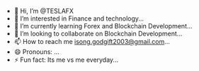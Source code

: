 - 👋 Hi, I’m @TESLAFX
- 👀 I’m interested in Finance and technology...
- 🌱 I’m currently learning Forex and Blockchain Development...
- 💞️ I’m looking to collaborate on Blockchain Development...
- 📫 How to reach me isong.godgift2003@gmail.com...
- 😄 Pronouns: ...
- ⚡ Fun fact: Its me vs me everyday...

<!---
TESLAFX/TESLAFX is a ✨ special ✨ repository because its `README.md` (this file) appears on your GitHub profile.
You can click the Preview link to take a look at your changes.
--->
